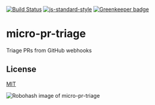 [![Build Status](https://travis-ci.org/telemark/micro-pr-triage.svg?branch=master)](https://travis-ci.org/telemark/micro-pr-triage)
[![js-standard-style](https://img.shields.io/badge/code%20style-standard-brightgreen.svg?style=flat)](https://github.com/feross/standard)
[![Greenkeeper badge](https://badges.greenkeeper.io/telemark/micro-pr-triage.svg)](https://greenkeeper.io/)

# micro-pr-triage

Triage PRs from GitHub webhooks

## License

[MIT](LICENSE)

![Robohash image of micro-pr-triage](https://robots.kebabstudios.party/micro-pr-triage.png "Robohash image of micro-pr-triage")
